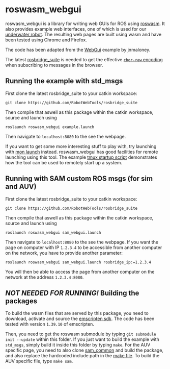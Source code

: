 # roswasm_webgui

roswasm_webgui is a library for writing web GUIs for ROS using [roswasm](https://github.com/nilsbore/roswasm).
It also provides example web interfaces, one of which is used for our [underwater robot](https://github.com/smarc-project).
The resulting web pages are built using wasm and have been tested using Chrome and Firefox.

The code has been adapted from the [WebGui](https://github.com/jnmaloney/WebGui) example by jnmaloney.

The latest [rosbridge_suite](https://github.com/RobotWebTools/rosbridge_suite) is needed
to get the effective [`cbor-raw` encoding](https://github.com/RobotWebTools/rosbridge_suite/commit/dc7fcb282d1326d573abe83579cc7d989ae71739) when subscribing to messages in the browser.

## Running the example with std_msgs

First clone the latest rosbridge_suite to your catkin workspace:
```
git clone https://github.com/RobotWebTools/rosbridge_suite
```
Then compile that aswell as this package within the catkin workspace, source and launch using
```
roslaunch roswasm_webgui example.launch
```
Then navigate to `localhost:8080` to the see the webpage.

If you want to get some more interesting stuff to play with,
try launching with [mon launch](http://wiki.ros.org/rosmon) instead.
roswasm_webgui has good facilities for remote launching using this tool.
The example [tmux startup script](https://github.com/nilsbore/roswasm_webgui/blob/master/scripts/example.sh)
demonstrates how the tool can be used to remotely start up a system.

## Running with SAM custom ROS msgs (for sim and AUV)


First clone the latest rosbridge_suite to your catkin workspace:
```
git clone https://github.com/RobotWebTools/rosbridge_suite
```
Then compile that aswell as this package within the catkin workspace, source and launch using
```
roslaunch roswasm_webgui sam_webgui.launch
```
Then navigate to `localhost:8080` to the see the webpage.
If you want the page on computer with  IP `1.2.3.4` to be accessible from
another computer on the network, you have to provide another parameter:
```
roslaunch roswasm_webgui sam_webgui.launch rosbridge_ip:=1.2.3.4
```
You will then be able to access the page from another computer on
the network at the address `1.2.3.4:8080`.

## *NOT NEEDED FOR RUNNING!* Building the packages

To build the wasm files that are served by this package, you need to download,
activate and source the [emscripten sdk](https://emscripten.org/docs/getting_started/downloads.html#installation-instructions). The code has been tested with version `1.39.10` of emscripten.

Then, you need to get the roswasm submodule by typing `git submodule init --update` within this folder.
If you just want to build the example with `std_msgs`, simply
build it inside this folder by typing `make`. For the AUV
specific page, you need to also clone [sam_common](https://github.com/smarc-project/sam_common)
and build the package, and also replace the hardcoded include
path in the [make file](https://github.com/nilsbore/roswasm_webgui/blob/master/Makefile).
To build the AUV specific file, type `make sam`.
